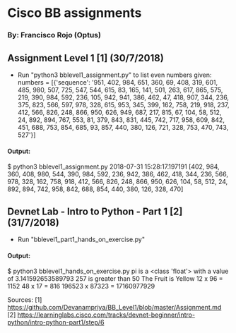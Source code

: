 # Cisco BB assignments 

### By: Francisco Rojo (Optus)

## Assignment Level 1 [1]  (30/7/2018)
- Run "python3 bblevel1_assignment.py" to list even numbers given:
numbers = [{'sequence': '951, 402, 984, 651, 360, 69, 408, 319, 601, 485, 980, 507, 725, 547, 544, 615, 83, 165, 141, 501, 263, 617, 865, 575, 219, 390, 984, 592, 236, 105, 942, 941, 386, 462, 47, 418, 907, 344, 236, 375, 823, 566, 597, 978, 328, 615, 953, 345, 399, 162, 758, 219, 918, 237, 412, 566, 826, 248, 866, 950, 626, 949, 687, 217, 815, 67, 104, 58, 512, 24, 892, 894, 767, 553, 81, 379, 843, 831, 445, 742, 717, 958, 609, 842, 451, 688, 753, 854, 685, 93, 857, 440, 380, 126, 721, 328, 753, 470, 743, 527'}]
#### Output:
$ python3 bblevel1_assignment.py 
2018-07-31 15:28:17.197191
[402, 984, 360, 408, 980, 544, 390, 984, 592, 236, 942, 386, 462, 418, 344, 236, 566, 978, 328, 162, 758, 918, 412, 566, 826, 248, 866, 950, 626, 104, 58, 512, 24, 892, 894, 742, 958, 842, 688, 854, 440, 380, 126, 328, 470]

## Devnet Lab - Intro to Python - Part 1 [2]  (31/7/2018)
- Run "bblevel1_part1_hands_on_exercise.py"
#### Output:
$ python3 bblevel1_hands_on_exercise.py 
pi is a  <class 'float'> with a value of  3.141592653589793
257  is greater than 50
The Fruit is  Yellow
12  x  96  =  1152
48  x  17  =  816
196523  x  87323  =  17160977929



Sources:
[1] https://github.com/Devanampriya/BB_Level1/blob/master/Assignment.md
[2] https://learninglabs.cisco.com/tracks/devnet-beginner/intro-python/intro-python-part1/step/6